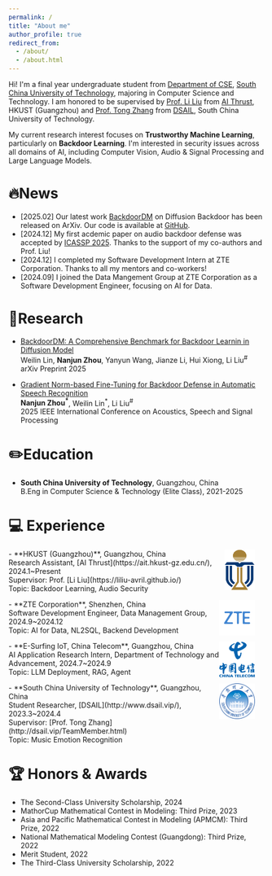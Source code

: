 ```yaml
---
permalink: /
title: "About me"
author_profile: true
redirect_from: 
  - /about/
  - /about.html
---
```


Hi! I'm a final year undergraduate student from [Department of CSE](https://www2.scut.edu.cn/cs/), [South China University of Technology](https://www.scut.edu.cn/new/), majoring in Computer Science and Technology. I am honored to be supervised by [Prof. Li Liu](https://liliu-avril.github.io/) from [AI Thrust](https://ait.hkust-gz.edu.cn/), HKUST (Guangzhou) and [Prof. Tong Zhang](http://dsail.vip/TeamMember.html) from [DSAIL](http://www.dsail.vip/), South China University of Technology.

My current research interest focuses on **Trustworthy Machine Learning**, particularly on **Backdoor Learning**. I'm interested in security issues across all domains of AI, including Computer Vision, Audio & Signal Processing and Large Language Models. 

# 🔥News

- [2025.02] Our latest work [BackdoorDM](https://arxiv.org/abs/2502.11798) on Diffusion Backdoor has been released on ArXiv. Our code is available at [GitHub](https://github.com/linweiii/BackdoorDM).
- [2024.12] My first acdemic paper on audio backdoor defense was accepted by [ICASSP 2025](https://2025.ieeeicassp.org/). Thanks to the support of my co-authors and Prof. Liu!
- [2024.12] I completed my Software Development Intern at ZTE Corporation. Thanks to all my mentors and co-workers!
- [2024.09] I joined the Data Mangement Group at ZTE Corporation as a Software Development Engineer, focusing on AI for Data.

# 📑Research

- [BackdoorDM: A Comprehensive Benchmark for Backdoor Learnin in Diffusion Model](https://arxiv.org/abs/2502.11798) <br>
  Weilin Lin, **Nanjun Zhou**, Yanyun Wang, Jianze Li, Hui Xiong, Li Liu<sup>#</sup> <br>
  arXiv Preprint 2025

- [Gradient Norm-based Fine-Tuning for Backdoor Defense in Automatic Speech Recognition](https://arxiv.org/abs/2502.01152) <br>
  **Nanjun Zhou<sup>*</sup>**, Weilin Lin<sup>*</sup>, Li Liu<sup>#</sup> <br>
  2025 IEEE International Conference on Acoustics, Speech and Signal Processing

# ✏️Education

- **South China University of Technology**, Guangzhou, China <br>
  B.Eng in Computer Science & Technology (Elite Class), 2021-2025

# 💻 Experience
  <p>
    <img src="images/hkust.png" alt="HKUST" style="float: right; margin-right: 20px;; width: 60px; height: 80px;">
  </p>
- **HKUST (Guangzhou)**, Guangzhou, China <br>
  Research Assistant, [AI Thrust](https://ait.hkust-gz.edu.cn/), 2024.1~Present <br>
  Supervisor: Prof. [Li Liu](https://liliu-avril.github.io/) <br>
  Topic: Backdoor Learning, Audio Security

  <p>
    <img src="images/zte.png" alt="ZTE" style="float: right; margin-right: 20px;; width: 70px; height: 70px;">
  </p>
- **ZTE Corporation**, Shenzhen, China <br>
  Software Development Engineer, Data Management Group, 2024.9~2024.12 <br>
  Topic: AI for Data, NL2SQL, Backend Development

  <p>
    <img src="images/chinatelecom.png" alt="ChinaTelecom" style="float: right; margin-right: 20px;; width: 70px; height: 70px;">
  </p>
- **E-Surfing IoT, China Telecom**, Guangzhou, China <br>
  AI Application Research Intern, Department of Technology and Advancement, 2024.7~2024.9 <br>
  Topic: LLM Deployment, RAG, Agent

  <p>
    <img src="images/scut.png" alt="SCUT" style="float: right; margin-right: 20px;; width: 70px; height: 70px;">
  </p>
- **South China University of Technology**, Guangzhou, China <br>
  Student Researcher, [DSAIL](http://www.dsail.vip/), 2023.3~2024.4 <br>
  Supervisor: [Prof. Tong Zhang](http://dsail.vip/TeamMember.html) <br>
  Topic: Music Emotion Recognition
  
# 🏆 Honors & Awards
- The Second-Class University Scholarship, 2024
- MathorCup Mathematical Contest in Modeling: Third Prize, 2023
- Asia and Pacific Mathematical Contest in Modeling (APMCM): Third Prize, 2022
- National Mathematical Modeling Contest (Guangdong): Third Prize, 2022
- Merit Student, 2022
- The Third-Class University Scholarship, 2022
